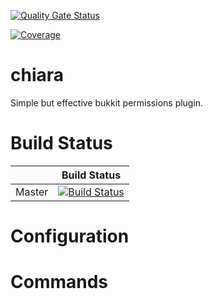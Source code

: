 [![Quality Gate Status](https://sonar.klauke-enterprises.com/api/project_badges/measure?project=chiara&metric=alert_status)](https://sonar.klauke-enterprises.com/dashboard?id=chiara)  
  
[![Coverage](https://sonar.klauke-enterprises.com/api/project_badges/measure?project=chiara&metric=coverage)](https://sonar.klauke-enterprises.com/dashboard?id=chiara)
  
# chiara
Simple but effective bukkit permissions plugin.

# Build Status
|             | Build Status                                                                                                            |
|-------------|-------------------------------------------------------------------------------------------------------------------------|
| Master      | [![Build Status](https://travis-ci.org/FelixKlauke/chiara.svg?branch=master)](https://travis-ci.org/FelixKlauke/chiara) |

# Configuration

# Commands

